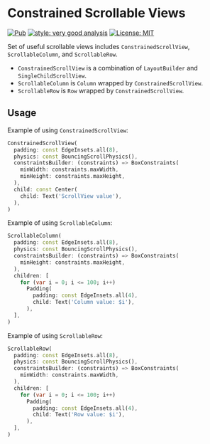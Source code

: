 # Constrained Scrollable Views

<p>
<a href="https://pub.dev/packages/constrained_scrollable_views"><img src="https://img.shields.io/pub/v/constrained_scrollable_views.svg" alt="Pub"></a>
<a href="https://pub.dev/packages/very_good_analysis"><img src="https://img.shields.io/badge/style-very_good_analysis-B22C89.svg" alt="style: very good analysis"></a>
<a href="https://opensource.org/licenses/MIT"><img src="https://img.shields.io/badge/license-MIT-purple.svg" alt="License: MIT"></a>
</p>

Set of useful scrollable views includes `ConstrainedScrollView`, `ScrollableColumn`, and `ScrollableRow`.
* `ConstrainedScrollView` is a combination of `LayoutBuilder` and `SingleChildScrollView`.
* `ScrollableColumn` is `Column` wrapped by `ConstrainedScrollView`.
* `ScrollableRow` is `Row` wrapped by `ConstrainedScrollView`.

## Usage
Example of using `ConstrainedScrollView`:
```dart
ConstrainedScrollView(
  padding: const EdgeInsets.all(8),
  physics: const BouncingScrollPhysics(),
  constraintsBuilder: (constraints) => BoxConstraints(
    minWidth: constraints.maxWidth,
    minHeight: constraints.maxHeight,
  ),
  child: const Center(
    child: Text('ScrollView value'),
  ),
)
```

Example of using `ScrollableColumn`:
```dart
ScrollableColumn(
  padding: const EdgeInsets.all(8),
  physics: const BouncingScrollPhysics(),
  constraintsBuilder: (constraints) => BoxConstraints(
    minHeight: constraints.maxHeight,
  ),
  children: [
    for (var i = 0; i <= 100; i++)
      Padding(
        padding: const EdgeInsets.all(4),
        child: Text('Column value: $i'),
      ),
  ],
)
```

Example of using `ScrollableRow`:
```dart
ScrollableRow(
  padding: const EdgeInsets.all(8),
  physics: const BouncingScrollPhysics(),
  constraintsBuilder: (constraints) => BoxConstraints(
    minWidth: constraints.maxWidth,
  ),
  children: [
    for (var i = 0; i <= 100; i++)
      Padding(
        padding: const EdgeInsets.all(4),
        child: Text('Row value: $i'),
      ),
  ],
)
```
